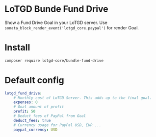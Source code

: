 # LoTGD Bunde Fund Drive

Show a Fund Drive Goal in your LoTGD server. Use `sonata_block_render_event('lotgd_core.paypal')` for render Goal.

# Install
```bash
composer require lotgd-core/bundle-fund-drive
```

# Default config
```yaml
lotgd_fund_drive:
    # Monthly cost of LoTGD Server. This adds up to the final goal.
    expenses: 0
    # Goal amount of profit
    profit: 50
    # Deduct fees of PayPal from Goal
    deduct_fees: true
    # Currency usage for PayPal USD, EUR ...
    paypal_currency: USD
```
